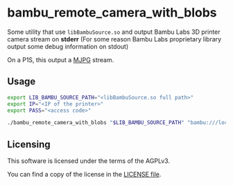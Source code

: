 # bambu_remote_camera_with_blobs

Some utility that use `libBambuSource.so` and output Bambu Labs 3D printer camera stream on **stderr** (For some reason Bambu Labs proprietary library output some debug information on stdout)

On a P1S, this output a [MJPG](https://en.wikipedia.org/wiki/Motion_JPEG) stream.

## Usage

```bash
export LIB_BAMBU_SOURCE_PATH="<libBambuSource.so full path>"
export IP="<IP of the printer>"
export PASS="<access code>"

./bambu_remote_camera_with_blobs "$LIB_BAMBU_SOURCE_PATH" "bambu:///local/$IP.?port=6000&user=bblp&passwd=$PASS" 2>&1 > /dev/null
```

## Licensing

This software is licensed under the terms of the AGPLv3.

You can find a copy of the license in the [LICENSE file](LICENSE).
